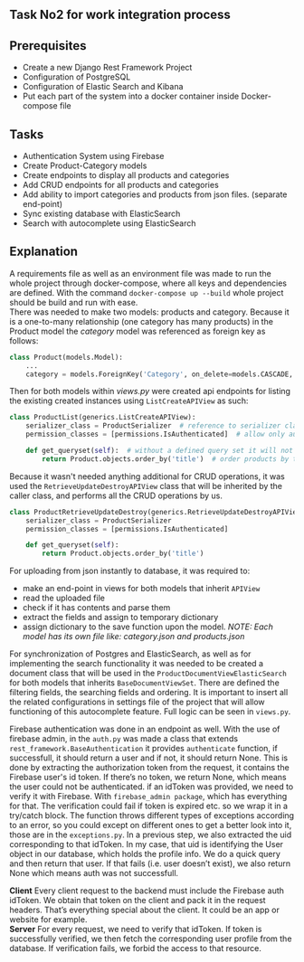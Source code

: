 ## Task No2 for work integration process

## Prerequisites
* Create a new Django Rest Framework Project
* Configuration of PostgreSQL 
* Configuration of Elastic Search and Kibana
* Put each part of the system into a docker container inside Docker-compose file

## Tasks
* Authentication System using Firebase
* Create Product-Category models
* Create endpoints to display all products and categories
* Add CRUD endpoints for all products and categories
* Add ability to import categories and products from json files. (separate end-point)
* Sync existing database with ElasticSearch
* Search with autocomplete using ElasticSearch

## Explanation
A requirements file as well as an environment file was made to run the whole project through docker-compose, where all 
keys and dependencies are defined. With the command ``docker-compose up --build`` whole project should be build and run
with ease.  
There was needed to make two models: products and category. Because it is a one-to-many relationship (one category has 
many products) in the Product model the _category_ model was referenced as foreign key as follows:  
```python
class Product(models.Model):
    ...
    category = models.ForeignKey('Category', on_delete=models.CASCADE, related_name='products')
```
Then for both models within _views.py_ were created api endpoints for listing the existing created instances using 
``ListCreateAPIView`` as such:
```python
class ProductList(generics.ListCreateAPIView):
    serializer_class = ProductSerializer  # reference to serializer class
    permission_classes = [permissions.IsAuthenticated]  # allow only authenticated users

    def get_queryset(self):  # without a defined query set it will not work
        return Product.objects.order_by('title')  # order products by their title
```
Because it wasn't needed anything additional for CRUD operations, it was used the ``RetrieveUpdateDestroyAPIView`` class
that will be inherited by the caller class, and performs all the CRUD operations by us.
```python
class ProductRetrieveUpdateDestroy(generics.RetrieveUpdateDestroyAPIView):
    serializer_class = ProductSerializer
    permission_classes = [permissions.IsAuthenticated]

    def get_queryset(self):
        return Product.objects.order_by('title')
```
For uploading from json instantly to database, it was required to:
* make an end-point in views for both models that inherit ``APIView``
* read the uploaded file
* check if it has contents and parse them
* extract the fields and assign to temporary dictionary
* assign dictionary to the save function upon the model.
_NOTE: Each model has its own file like: category.json and products.json_  

For synchronization of Postgres and ElasticSearch, as well as for implementing the search functionality it was needed to be created a document class that will be used in the
``ProductDocumentViewElasticSearch`` for both models that inherits ``BaseDocumentViewSet``. There are defined the filtering
fields, the searching fields and ordering. It is important to insert all the related configurations in settings file of the
project that will allow functioning of this autocomplete feature. Full logic can be seen in ``views.py``.  

Firebase authentication was done in an endpoint as well. With the use of firebase admin, in the ``auth.py`` was made a class
that extends ``rest_framework.BaseAuthentication`` it provides ``authenticate`` function, if successfull, it should 
return a user and if not, it should return None. This is done by extracting the authorization token from the request, it 
contains the Firebase user's id token.  If there’s no token, we return None, which means the user could not be authenticated.
if an idToken was provided, we need to verify it with Firebase. With ``firebase_admin package``, which has everything for
that. The verification could fail if token is expired etc. so we wrap it in a try/catch block. The function throws 
different types of exceptions according to an error, so you could except on different ones to get a better look into it,
those are in the ``exceptions.py``. In a previous step, we also extracted the uid corresponding to that idToken.
In my case, that uid is identifying the User object in our database, which holds the profile info. We do a quick query
and then return that user. If that fails (i.e. user doesn’t exist), we also return None which means auth was not successfull.

**Client**
Every client request to the backend must include the Firebase auth idToken. We obtain that token on the client and pack
it in the request headers. That’s everything special about the client. It could be an app or website for example.  
**Server**
For every request, we need to verify that idToken. If token is successfully verified, we then fetch the corresponding 
user profile from the database. If verification fails, we forbid the access to that resource.